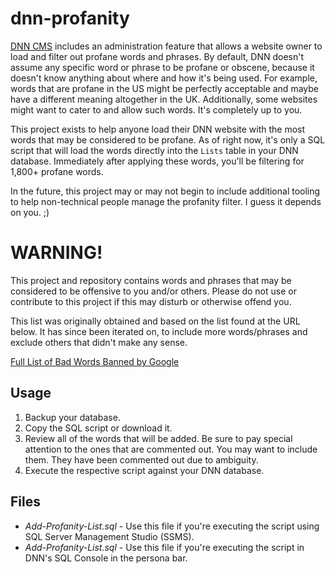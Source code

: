 # dnn-profanity
[DNN CMS](https://dnncommunity.org) includes an administration feature that allows a website owner to load and filter out profane words and phrases.  By default, DNN doesn't assume any specific word or phrase to be profane or obscene, because it doesn't know anything about where and how it's being used.  For example, words that are profane in the US might be perfectly acceptable and maybe have a different meaning altogether in the UK.  Additionally, some websites might want to cater to and allow such words.  It's completely up to you.  

This project exists to help anyone load their DNN website with the most words that may be considered to be profane.  As of right now, it's only a SQL script that will load the words directly into the `Lists` table in your DNN database.  Immediately after applying these words, you'll be filtering for 1,800+ profane words.  

In the future, this project may or may not begin to include additional tooling to help non-technical people manage the profanity filter.  I guess it depends on you.  ;)  

# WARNING! 
This project and repository contains words and phrases that may be considered to be offensive to you and/or others.  Please do not use or contribute to this project if this may disturb or otherwise offend you.  

This list was originally obtained and based on the list found at the URL below.  It has since been iterated on, to include more words/phrases and exclude others that didn't make any sense.  

[Full List of Bad Words Banned by Google](https://www.freewebheaders.com/full-list-of-bad-words-banned-by-google/)

## Usage  
1.  Backup your database.  
2.  Copy the SQL script or download it.  
3.  Review all of the words that will be added.  Be sure to pay special attention to the ones that are commented out. You may want to include them.  They have been commented out due to ambiguity.  
4.  Execute the respective script against your DNN database.  

## Files  
* _Add-Profanity-List.sql_ - Use this file if you're executing the script using SQL Server Management Studio (SSMS).   
* _Add-Profanity-List.sql_ - Use this file if you're executing the script in DNN's SQL Console in the  persona bar.  
